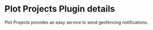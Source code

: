 # Plot Projects Plugin details
Plot Projects provides an easy service to send geofencing notifications.